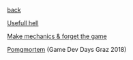 [back](index)

[Usefull hell](usefull_hell)

[Make mechanics & forget the game](make_mechanics)

<a href="https://www.youtube.com/watch?v=vcAlQyzxRck" target="_blank">Pomgmortem</a> (Game Dev Days Graz 2018)

